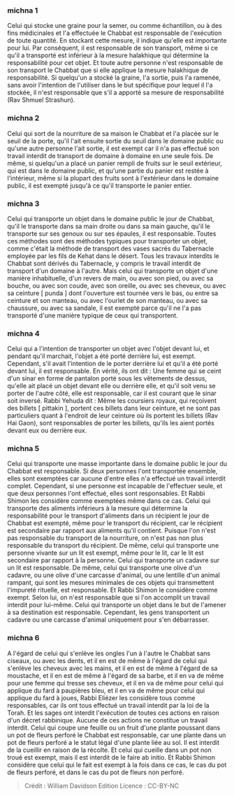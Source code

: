 
### michna 1
Celui qui stocke une graine pour la semer, ou comme échantillon, ou à des fins médicinales et l'a effectuée le Chabbat est responsable de l'exécution de toute quantité. En stockant cette mesure, il indique qu'elle est importante pour lui. Par conséquent, il est responsable de son transport, même si ce qu'il a transporté est inférieur à la mesure halakhique qui détermine la responsabilité pour cet objet. Et toute autre personne n'est responsable de son transport le Chabbat que si elle applique la mesure halakhique de responsabilité. Si quelqu'un a stocké la graine, l'a sortie, puis l'a ramenée, sans avoir l'intention de l'utiliser dans le but spécifique pour lequel il l'a stockée, il n'est responsable que s'il a apporté sa mesure de responsabilité (Rav Shmuel Strashun).

### michna 2
Celui qui sort de la nourriture de sa maison le Chabbat et l'a placée sur le seuil de la porte, qu'il l'ait ensuite sortie du seuil dans le domaine public ou qu'une autre personne l'ait sortie, il est exempt car il n'a pas effectué son travail interdit de transport de domaine à domaine en une seule fois. De même, si quelqu'un a placé un panier rempli de fruits sur le seuil extérieur, qui est dans le domaine public, et qu'une partie du panier est restée à l'intérieur, même si la plupart des fruits sont à l'extérieur dans le domaine public, il est exempté jusqu'à ce qu'il transporte le panier entier.

### michna 3
Celui qui transporte un objet dans le domaine public le jour de Chabbat, qu'il le transporte dans sa main droite ou dans sa main gauche, qu'il le transporte sur ses genoux ou sur ses épaules, il est responsable. Toutes ces méthodes sont des méthodes typiques pour transporter un objet, comme c'était la méthode de transport des vases sacrés du Tabernacle employée par les fils de Kehat dans le désert. Tous les travaux interdits le Chabbat sont dérivés du Tabernacle, y compris le travail interdit de transport d'un domaine à l'autre. Mais celui qui transporte un objet d'une manière inhabituelle, d'un revers de main, ou avec son pied, ou avec sa bouche, ou avec son coude, avec son oreille, ou avec ses cheveux, ou avec sa ceinture [ punda ] dont l'ouverture est tournée vers le bas, ou entre sa ceinture et son manteau, ou avec l'ourlet de son manteau, ou avec sa chaussure, ou avec sa sandale, il est exempté parce qu'il ne l'a pas transporté d'une manière typique de ceux qui transportent.

### michna 4
Celui qui a l'intention de transporter un objet avec l'objet devant lui, et pendant qu'il marchait, l'objet a été porté derrière lui, est exempt. Cependant, s'il avait l'intention de le porter derrière lui et qu'il a été porté devant lui, il est responsable. En vérité, ils ont dit : Une femme qui se ceint d'un sinar en forme de pantalon porté sous les vêtements de dessus, qu'elle ait placé un objet devant elle ou derrière elle, et qu'il soit venu se porter de l'autre côté, elle est responsable, car il est courant que le sinar soit inversé. Rabbi Yehuda dit : Même les coursiers royaux, qui reçoivent des billets [ pittakin ], portent ces billets dans leur ceinture, et ne sont pas particuliers quant à l'endroit de leur ceinture où ils portent les billets (Rav Hai Gaon), sont responsables de porter les billets, qu'ils les aient portés devant eux ou derrière eux.

### michna 5
Celui qui transporte une masse importante dans le domaine public le jour du Chabbat est responsable. Si deux personnes l'ont transportée ensemble, elles sont exemptées car aucune d'entre elles n'a effectué un travail interdit complet. Cependant, si une personne est incapable de l'effectuer seule, et que deux personnes l'ont effectué, elles sont responsables. Et Rabbi Shimon les considère comme exemptées même dans ce cas. Celui qui transporte des aliments inférieurs à la mesure qui détermine la responsabilité pour le transport d'aliments dans un récipient le jour de Chabbat est exempté, même pour le transport du récipient, car le récipient est secondaire par rapport aux aliments qu'il contient. Puisque l'on n'est pas responsable du transport de la nourriture, on n'est pas non plus responsable du transport du récipient. De même, celui qui transporte une personne vivante sur un lit est exempt, même pour le lit, car le lit est secondaire par rapport à la personne. Celui qui transporte un cadavre sur un lit est responsable. De même, celui qui transporte une olive d'un cadavre, ou une olive d'une carcasse d'animal, ou une lentille d'un animal rampant, qui sont les mesures minimales de ces objets qui transmettent l'impureté rituelle, est responsable. Et Rabbi Shimon le considère comme exempt. Selon lui, on n'est responsable que si l'on accomplit un travail interdit pour lui-même. Celui qui transporte un objet dans le but de l'amener à sa destination est responsable. Cependant, les gens transportent un cadavre ou une carcasse d'animal uniquement pour s'en débarrasser.

### michna 6
A l'égard de celui qui s'enlève les ongles l'un à l'autre le Chabbat sans ciseaux, ou avec les dents, et il en est de même à l'égard de celui qui s'enlève les cheveux avec les mains, et il en est de même à l'égard de sa moustache, et il en est de même à l'égard de sa barbe, et il en va de même pour une femme qui tresse ses cheveux, et il en va de même pour celui qui applique du fard à paupières bleu, et il en va de même pour celui qui applique du fard à joues, Rabbi Eliézer les considère tous comme responsables, car ils ont tous effectué un travail interdit par la loi de la Torah. Et les sages ont interdit l'exécution de toutes ces actions en raison d'un décret rabbinique. Aucune de ces actions ne constitue un travail interdit. Celui qui coupe une feuille ou un fruit d'une plante poussant dans un pot de fleurs perforé le Chabbat est responsable, car une plante dans un pot de fleurs perforé a le statut légal d'une plante liée au sol. Il est interdit de la cueillir en raison de la récolte. Et celui qui cueille dans un pot non troué est exempt, mais il est interdit de le faire ab initio. Et Rabbi Shimon considère que celui qui le fait est exempt à la fois dans ce cas, le cas du pot de fleurs perforé, et dans le cas du pot de fleurs non perforé.

>Crédit : William Davidson Edition
>Licence : CC-BY-NC